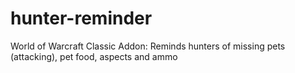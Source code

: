 # hunter-reminder
World of Warcraft Classic Addon: Reminds hunters of missing pets (attacking), pet food, aspects and ammo
